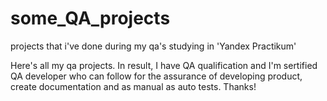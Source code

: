 # some_QA_projects
projects that i've done during my qa's studying in 'Yandex Practikum'

Here's all my qa projects. In result, I have QA qualification and I'm sertified QA developer who can follow for the assurance of developing product, create documentation and as manual as auto tests. Thanks!
